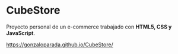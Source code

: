 #  CubeStore

Proyecto personal de un e-commerce trabajado con **HTML5, CSS y JavaScript**.

https://gonzaloparada.github.io/CubeStore/
